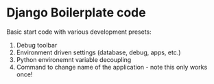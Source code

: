 # Django Boilerplate code
Basic start code with various development presets:
1. Debug toolbar
2. Environment driven settings (database, debug, apps, etc.)
3. Python environemnt variable decoupling
4. Command to change name of the application - note this only works once!
